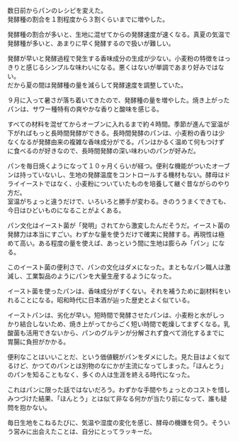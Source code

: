 数日前からパンのレシピを変えた。  
発酵種の割合を１割程度から３割くらいまでに増やした。

発酵種の割合が多いと、生地に混ぜてからの発酵速度が速くなる。真夏の気温で発酵種が多いと、あまりに早く発酵するので扱いが難しい。

発酵が早いと発酵過程で発生する香味成分の生成が少ない。小麦粉の特徴をはっきりと感じるシンプルな味わいになる。悪くはないが単調であまり好みではない。  
だから夏の間は発酵種の量を減らして発酵速度を調整していた。

９月に入って暑さが落ち着いてきたので、発酵種の量を増やした。焼き上がったパンは、サワー種特有の爽やかな香りと酸味を感じる。

すべての材料を混ぜてからオーブンに入れるまで約４時間。季節が進んで室温が下がればもっと長時間発酵ができる。長時間発酵のパンは、小麦粉の香りは少なくなるが発酵由来の複雑な香味成分がでる。パンはかるく温めて何もつけずに食べるのが好きなので、長時間発酵の深い味わいのパンが好みだ。

パンを毎日焼くようになって１０ヶ月くらいが経つ。便利な機能がついたオーブンは持っていないし、生地の発酵温度をコントロールする機材もない。酵母はドライイーストではなく、小麦粉についていたものを培養して継ぐ昔ながらのやり方だ。  
室温がちょっと違うだけで、いろいろと勝手が変わる。きのううまくできても、今日はひどいものになることがよくある。

パン文化はイースト菌が「発明」されてから激変したんだそうだ。イースト菌の発酵力は本当にすごい。わずかな量を使うだけで確実に発酵する。再現性は極めて高い。ある程度の量を使えば、あっという間に生地は膨らみ「パン」になる。

このイースト菌の便利さで、パンの文化はダメになった。まともなパン職人は激減し、工業製品のようにパンを大量生産するようになった。

イースト菌を使ったパンは、香味成分がすくない。それを補うために副材料をいれることになる。昭和時代に日本酒が辿った歴史とよく似ている。

イーストパンは、劣化が早い。短時間で発酵させたパンは、小麦粉と水がしっかり結合しないため、焼き上がってからごく短い時間で乾燥してまずくなる。乳酸菌も活用できないから、パンのグルテンが分解されず食べて消化するまでに胃腸に負担がかかる。

便利なことはいいことだ、という価値観がパンをダメにした。見た目はよく似てるけど、かつてのパンとは別物のなにかが主流になってしまった。「ほんとう」のパンを知ることもなく、多くの人は生涯を終える時代になった。

これはパンに限った話ではないだろう。わずかな手間やちょっとのコストを惜しみつづけた結果、「ほんとう」とは似て非なる何かが当たり前になって、誰も疑問を抱かない。

毎日生地をこねるたびに、気温や湿度の変化を感じ、酵母の機嫌を伺う。そういう営みに出会えたことは、自分にとってラッキーだ。
